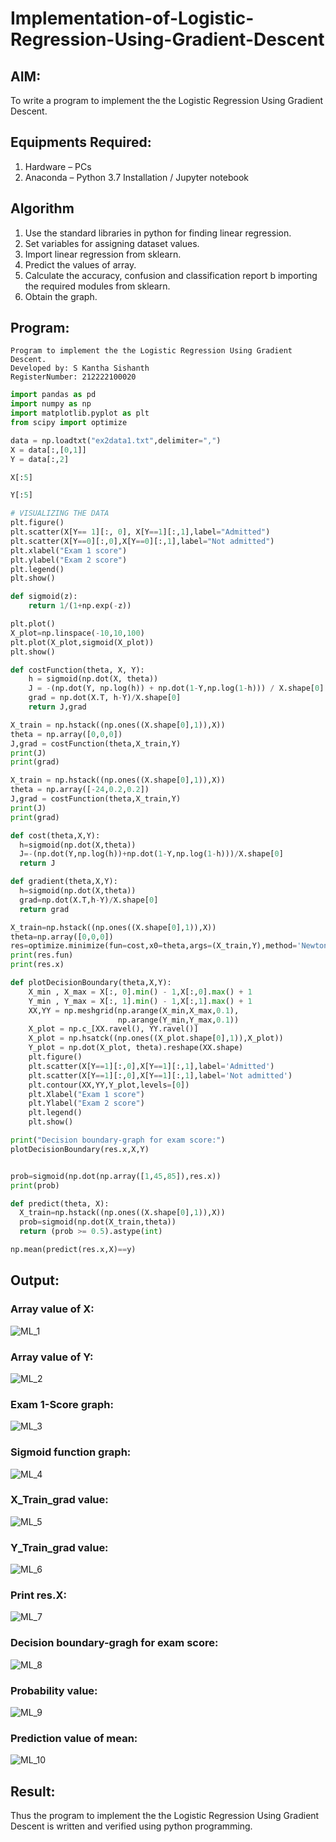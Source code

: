 # Implementation-of-Logistic-Regression-Using-Gradient-Descent

## AIM:

To write a program to implement the the Logistic Regression Using Gradient Descent.

## Equipments Required:

1. Hardware – PCs
2. Anaconda – Python 3.7 Installation / Jupyter notebook

## Algorithm

1. Use the standard libraries in python for finding linear regression.
2. Set variables for assigning dataset values.
3. Import linear regression from sklearn.
4. Predict the values of array.
5. Calculate the accuracy, confusion and classification report b importing the required modules from sklearn.
6. Obtain the graph.

## Program:

```
Program to implement the the Logistic Regression Using Gradient Descent.
Developed by: S Kantha Sishanth
RegisterNumber: 212222100020
```


```py
import pandas as pd
import numpy as np
import matplotlib.pyplot as plt
from scipy import optimize

data = np.loadtxt("ex2data1.txt",delimiter=",")
X = data[:,[0,1]]
Y = data[:,2]

X[:5]

Y[:5]

# VISUALIZING THE DATA
plt.figure()
plt.scatter(X[Y== 1][:, 0], X[Y==1][:,1],label="Admitted")
plt.scatter(X[Y==0][:,0],X[Y==0][:,1],label="Not admitted")
plt.xlabel("Exam 1 score")
plt.ylabel("Exam 2 score")
plt.legend()
plt.show()

def sigmoid(z):
    return 1/(1+np.exp(-z))

plt.plot()
X_plot=np.linspace(-10,10,100)
plt.plot(X_plot,sigmoid(X_plot))
plt.show()

def costFunction(theta, X, Y):
    h = sigmoid(np.dot(X, theta))
    J = -(np.dot(Y, np.log(h)) + np.dot(1-Y,np.log(1-h))) / X.shape[0]
    grad = np.dot(X.T, h-Y)/X.shape[0]
    return J,grad

X_train = np.hstack((np.ones((X.shape[0],1)),X))
theta = np.array([0,0,0])
J,grad = costFunction(theta,X_train,Y)
print(J)
print(grad)

X_train = np.hstack((np.ones((X.shape[0],1)),X))
theta = np.array([-24,0.2,0.2])
J,grad = costFunction(theta,X_train,Y)
print(J)
print(grad)

def cost(theta,X,Y):
  h=sigmoid(np.dot(X,theta))
  J=-(np.dot(Y,np.log(h))+np.dot(1-Y,np.log(1-h)))/X.shape[0]
  return J

def gradient(theta,X,Y):
  h=sigmoid(np.dot(X,theta))
  grad=np.dot(X.T,h-Y)/X.shape[0]
  return grad

X_train=np.hstack((np.ones((X.shape[0],1)),X))
theta=np.array([0,0,0])
res=optimize.minimize(fun=cost,x0=theta,args=(X_train,Y),method='Newton-CG',jac=gradient)
print(res.fun)
print(res.x)

def plotDecisionBoundary(theta,X,Y):
    X_min , X_max = X[:, 0].min() - 1,X[:,0].max() + 1
    Y_min , Y_max = X[:, 1].min() - 1,X[:,1].max() + 1
    XX,YY = np.meshgrid(np.arange(X_min,X_max,0.1),
                        np.arange(Y_min,Y_max,0.1))
    X_plot = np.c_[XX.ravel(), YY.ravel()]
    X_plot = np.hsatck((np.ones((X_plot.shape[0],1)),X_plot))
    Y_plot = np.dot(X_plot, theta).reshape(XX.shape)
    plt.figure()
    plt.scatter(X[Y==1][:,0],X[Y==1][:,1],label='Admitted')
    plt.scatter(X[Y==1][:,0],X[Y==1][:,1],label='Not admitted')
    plt.contour(XX,YY,Y_plot,levels=[0])
    plt.Xlabel("Exam 1 score")
    plt.Ylabel("Exam 2 score")
    plt.legend()
    plt.show()

print("Decision boundary-graph for exam score:")
plotDecisionBoundary(res.x,X,Y)


prob=sigmoid(np.dot(np.array([1,45,85]),res.x))
print(prob)

def predict(theta, X):
  X_train=np.hstack((np.ones((X.shape[0],1)),X))
  prob=sigmoid(np.dot(X_train,theta))
  return (prob >= 0.5).astype(int)

np.mean(predict(res.x,X)==y)

```

## Output:

### Array value of X:

![ML_1](https://github.com/Skanthasishanth/-Implementation-of-Logistic-Regression-Using-Gradient-Descent/assets/118298456/2bcb820f-a9ea-47bf-856b-168d3abf1dd1)


### Array value of Y:

![ML_2](https://github.com/Skanthasishanth/-Implementation-of-Logistic-Regression-Using-Gradient-Descent/assets/118298456/fdded343-81e5-4be1-80ae-ce201b3d6184)


### Exam 1-Score graph:

![ML_3](https://github.com/Skanthasishanth/-Implementation-of-Logistic-Regression-Using-Gradient-Descent/assets/118298456/43c86198-49ca-428b-b8ef-64f4816a0cbf)


### Sigmoid function graph:

![ML_4](https://github.com/Skanthasishanth/-Implementation-of-Logistic-Regression-Using-Gradient-Descent/assets/118298456/ac485ab7-903a-4799-a9b3-c08f54e670f2)


### X_Train_grad value:

![ML_5](https://github.com/Skanthasishanth/-Implementation-of-Logistic-Regression-Using-Gradient-Descent/assets/118298456/192dc0ce-7a8b-4f3a-a45f-9e9fa32ad271)


### Y_Train_grad value:

![ML_6](https://github.com/Skanthasishanth/-Implementation-of-Logistic-Regression-Using-Gradient-Descent/assets/118298456/b801d5bf-1140-4390-aa30-5108728181a2)


### Print res.X:

![ML_7](https://github.com/Skanthasishanth/-Implementation-of-Logistic-Regression-Using-Gradient-Descent/assets/118298456/010e986b-eaf3-4b21-a368-4407e9f0f40d)


### Decision boundary-gragh for exam score:

![ML_8](https://github.com/Skanthasishanth/-Implementation-of-Logistic-Regression-Using-Gradient-Descent/assets/118298456/7b28f3fe-1d35-4479-aa22-0ef52431693b)


### Probability value:

![ML_9](https://github.com/Skanthasishanth/-Implementation-of-Logistic-Regression-Using-Gradient-Descent/assets/118298456/1b5d8826-ac8c-4e8d-a96a-de754f9ceebc)


### Prediction value of mean:

![ML_10](https://github.com/Skanthasishanth/-Implementation-of-Logistic-Regression-Using-Gradient-Descent/assets/118298456/574abcfd-c247-4fd1-b874-9be5a9f60c30)


## Result:

Thus the program to implement the the Logistic Regression Using Gradient Descent is written and verified using python programming.
